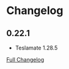 # Changelog

## 0.22.1

* Teslamate 1.28.5

[Full Changelog](https://github.com/matt-FFFFFF/hassio-addon-teslamate/blob/main/CHANGELOG-FULL.md)
